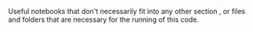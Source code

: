 Useful notebooks that don't necessarily fit into any other section , or files and folders that are necessary for the running of this code.
